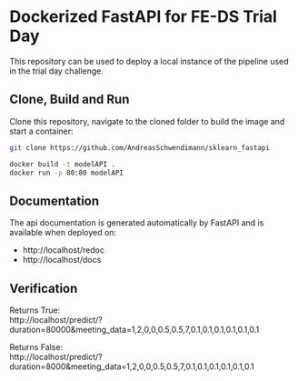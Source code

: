 # Dockerized FastAPI for FE-DS Trial Day
This repository can be used to deploy a local instance of the pipeline used in the trial day challenge.

## Clone, Build and Run
Clone this repository, navigate to the cloned folder to build the image and start a container:

```bash
git clone https://github.com/AndreasSchwendimann/sklearn_fastapi

docker build -t modelAPI . 
docker run -p 80:80 modelAPI
```

## Documentation
The api documentation is generated automatically by FastAPI and is available when deployed on:  
- http://localhost/redoc
- http://localhost/docs

## Verification
Returns True:  
http://localhost/predict/?duration=80000&meeting_data=1,2,0,0,0.5,0.5,7,0.1,0.1,0.1,0.1,0.1,0.1

Returns False:  
http://localhost/predict/?duration=8000&meeting_data=1,2,0,0,0.5,0.5,7,0.1,0.1,0.1,0.1,0.1,0.1
